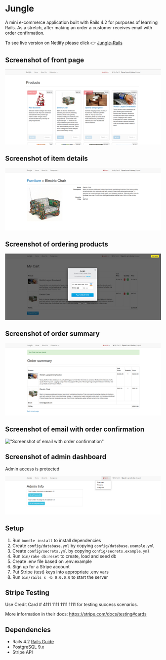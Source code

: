 # Jungle

A mini e-commerce application built with Rails 4.2 for purposes of learning Rails.
As a stretch, after making an order a customer receives email with order confirmation.

To see live version on Netlify please click 👉 [Jungle-Rails](https://serene-anchorage-80884.herokuapp.com)

## Screenshot of front page

!["Screenshot of front page"](https://github.com/hanuz06/jungle-2-rails/blob/master/public/readme-pics/front-page.png?raw=true)

## Screenshot of item details

!["Screenshot of item details"](https://github.com/hanuz06/jungle-2-rails/blob/master/public/readme-pics/Item-details-page.png?raw=true)

## Screenshot of ordering products

!["Screenshot of front page"](https://github.com/hanuz06/jungle-2-rails/blob/master/public/readme-pics/ordering-page.png?raw=true)

## Screenshot of order summary

!["Screenshot of order summary"](https://github.com/hanuz06/jungle-2-rails/blob/master/public/readme-pics/order-summary.png?raw=true)

## Screenshot of email with order confirmation

!["Screenshot of email with order confirmation"](https://github.com/hanuz06/jungle-rails/blob/feature/order-receipt/public/readme-pics/order-confirmation.png?raw=true)

## Screenshot of admin dashboard
Admin access is protected

!["Screenshot of admin dashboard"](https://github.com/hanuz06/jungle-2-rails/blob/master/public/readme-pics/admin-dashboard.png?raw=true)

## Setup

1. Run `bundle install` to install dependencies
2. Create `config/database.yml` by copying `config/database.example.yml`
3. Create `config/secrets.yml` by copying `config/secrets.example.yml`
4. Run `bin/rake db:reset` to create, load and seed db
5. Create .env file based on .env.example
6. Sign up for a Stripe account
7. Put Stripe (test) keys into appropriate .env vars
8. Run `bin/rails s -b 0.0.0.0` to start the server

## Stripe Testing

Use Credit Card # 4111 1111 1111 1111 for testing success scenarios.

More information in their docs: <https://stripe.com/docs/testing#cards>

## Dependencies

* Rails 4.2 [Rails Guide](http://guides.rubyonrails.org/v4.2/)
* PostgreSQL 9.x
* Stripe API

